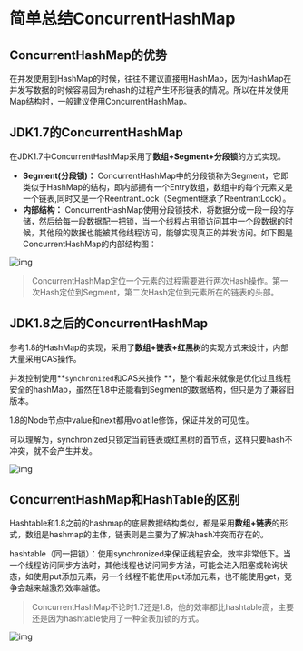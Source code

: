 # 简单总结ConcurrentHashMap

## ConcurrentHashMap的优势

在并发使用到HashMap的时候，往往不建议直接用HashMap，因为HashMap在并发写数据的时候容易因为rehash的过程产生环形链表的情况。所以在并发使用Map结构时，一般建议使用ConcurrentHashMap。

## JDK1.7的ConcurrentHashMap

在JDK1.7中ConcurrentHashMap采用了**数组+Segment+分段锁**的方式实现。

- **Segment(分段锁)：** ConcurrentHashMap中的分段锁称为Segment，它即类似于HashMap的结构，即内部拥有一个Entry数组，数组中的每个元素又是一个链表,同时又是一个ReentrantLock（Segment继承了ReentrantLock）。
- **内部结构：** ConcurrentHashMap使用分段锁技术，将数据分成一段一段的存储，然后给每一段数据配一把锁，当一个线程占用锁访问其中一个段数据的时候，其他段的数据也能被其他线程访问，能够实现真正的并发访问。如下图是ConcurrentHashMap的内部结构图：

![img](https://upload-images.jianshu.io/upload_images/20782304-35290e5426e7faab.png?imageMogr2/auto-orient/strip%7CimageView2/2/w/809/format/webp)

> ConcurrentHashMap定位一个元素的过程需要进行两次Hash操作。第一次Hash定位到Segment，第二次Hash定位到元素所在的链表的头部。

## JDK1.8之后的ConcurrentHashMap

参考1.8的HashMap的实现，采用了**数组+链表+红黑树**的实现方式来设计，内部大量采用CAS操作。

并发控制使用**`synchronized`和CAS来操作 **，整个看起来就像是优化过且线程安全的hashMap，虽然在1.8中还能看到Segment的数据结构，但只是为了兼容旧版本。

1.8的Node节点中value和next都用volatile修饰，保证并发的可见性。

可以理解为，synchronized只锁定当前链表或红黑树的首节点，这样只要hash不冲突，就不会产生并发。

![img](https://upload-images.jianshu.io/upload_images/20782304-f7ba6ac0add69cb6.png?imageMogr2/auto-orient/strip%7CimageView2/2/w/867/format/webp)

## ConcurrentHashMap和HashTable的区别

Hashtable和1.8之前的hashmap的底层数据结构类似，都是采用**数组+链表**的形式，数组是hashmap的主体，链表则是主要为了解决hash冲突而存在的。

hashtable（同一把锁）：使用synchronized来保证线程安全，效率非常低下。当一个线程访问同步方法时，其他线程也访问同步方法，可能会进入阻塞或轮询状态，如使用put添加元素，另一个线程不能使用put添加元素，也不能使用get，竞争会越来越激烈效率越低。

> ConcurrentHashMap不论时1.7还是1.8，他的效率都比hashtable高，主要还是因为hashtable使用了一种全表加锁的方式。

![img](https://upload-images.jianshu.io/upload_images/20782304-8866c91f63937053.png?imageMogr2/auto-orient/strip%7CimageView2/2/w/705/format/webp)